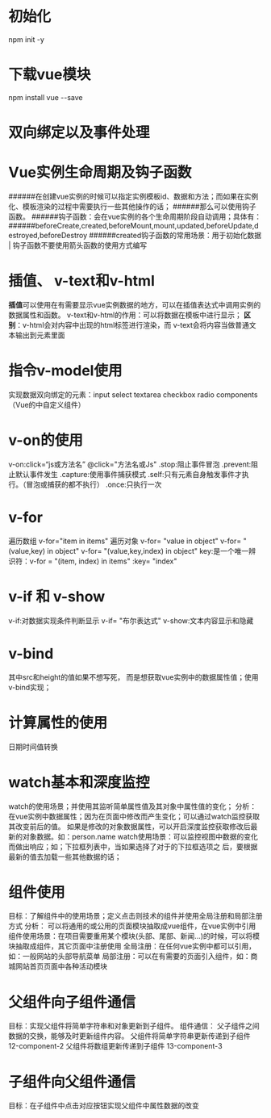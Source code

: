 # 初始化
npm init -y
# 下载vue模块
npm install vue --save
# 双向绑定以及事件处理
# Vue实例生命周期及钩子函数
######在创建vue实例的时候可以指定实例模板id、数据和方法；而如果在实例化、模板渲染的过程中需要执行一些其他操作的话；
######那么可以使用钩子函数。
######钩子函数：会在vue实例的各个生命周期阶段自动调用；具体有：<br>
######beforeCreate,created,beforeMount,mount,updated,beforeUpdate,destroyed,beforeDestroy
######created钩子函数的常用场景：用于初始化数据
| 钩子函数不要使用箭头函数的使用方式编写
# 插值、 v-text和v-html
**插值**可以使用在有需要显示vue实例数据的地方，可以在插值表达式中调用实例的数据属性和函数。
v-text和v-html的作用：可以将数据在模板中进行显示；
**区别**：v-html会对内容中出现的html标签进行渲染，而
v-text会将内容当做普通文本输出到元素里面
# 指令v-model使用
实现数据双向绑定的元素：input select textarea checkbox radio
components（Vue的中自定义组件）
# v-on的使用
v-on:click=“js或方法名”
@click="方法名或Js"
.stop:阻止事件冒泡
.prevent:阻止默认事件发生
.capture:使用事件捕获模式
.self:只有元素自身触发事件才执行。（冒泡或捕获的都不执行）
.once:只执行一次
# v-for
遍历数组
v-for="item in items"
遍历对象
v-for= "value in object"
v-for= "(value,key) in object"
v-for= "(value,key,index) in object"
key:是一个唯一辨识符：v-for = "(item, index) in items" :key= "index"
# v-if 和 v-show
v-if:对数据实现条件判断显示
v-if= "布尔表达式"
v-show:文本内容显示和隐藏
# v-bind
<img src = "" height=""/>其中src和height的值如果不想写死，
而是想获取vue实例中的数据属性值；使用v-bind实现；
<img v-bind:src = "" :height="vue的属性值"/>
# 计算属性的使用
日期时间值转换
# watch基本和深度监控
watch的使用场景；并使用其监听简单属性值及其对象中属性值的变化；
分析：在vue实例中数据属性；因为在页面中修改而产生变化；可以通过watch监控获取其改变前后的值。
如果是修改的对象数据属性，可以开启深度监控获取修改后最新的对象数据。如：person.name
watch使用场景：可以监控视图中数据的变化而做出响应；如；下拉框列表中，当如果选择了对于的下拉框选项之
后，要根据最新的值去加载一些其他数据的话；
# 组件使用
目标：了解组件中的使用场景；定义点击则技术的组件并使用全局注册和局部注册方式
分析：
可以将通用的或公用的页面模块抽取成vue组件，在vue实例中引用
组件使用场景：在项目需要重用某个模块(头部、尾部、新闻...)的时候，可以将模块抽取成组件，其它页面中注册使用
全局注册：在任何vue实例中都可以引用，如：一般网站的头部导航菜单
局部注册：可以在有需要的页面引入组件，如：商城网站首页页面中各种活动模块
# 父组件向子组件通信
目标：实现父组件将简单字符串和对象更新到子组件。
组件通信：
父子组件之间数据的交换，能够及时更新组件内容。
父组件将简单字符串更新传递到子组件
12-component-2
父组件将数组更新传递到子组件
13-component-3
# 子组件向父组件通信
目标：在子组件中点击对应按钮实现父组件中属性数据的改变












